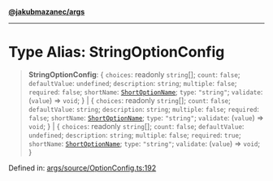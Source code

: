 [**@jakubmazanec/args**](../README.md)

---

# Type Alias: StringOptionConfig

> **StringOptionConfig**: \{ `choices`: readonly `string`[]; `count`: `false`; `defaultValue`:
> `undefined`; `description`: `string`; `multiple`: `false`; `required`: `false`; `shortName`:
> [`ShortOptionName`](ShortOptionName.md); `type`: `"string"`; `validate`: (`value`) => `void`; \}
> \| \{ `choices`: readonly `string`[]; `count`: `false`; `defaultValue`: `string`; `description`:
> `string`; `multiple`: `false`; `required`: `false`; `shortName`:
> [`ShortOptionName`](ShortOptionName.md); `type`: `"string"`; `validate`: (`value`) => `void`; \}
> \| \{ `choices`: readonly `string`[]; `count`: `false`; `defaultValue`: `undefined`;
> `description`: `string`; `multiple`: `false`; `required`: `true`; `shortName`:
> [`ShortOptionName`](ShortOptionName.md); `type`: `"string"`; `validate`: (`value`) => `void`; \}

Defined in:
[args/source/OptionConfig.ts:192](https://github.com/jakubmazanec/tools/blob/7c5f40d811171692b72a47160bc33d644201b16a/packages/args/source/OptionConfig.ts#L192)
